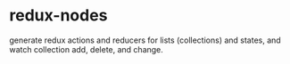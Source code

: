 # redux-nodes
generate redux actions and reducers for lists (collections) and states, and watch collection add, delete, and change. 
